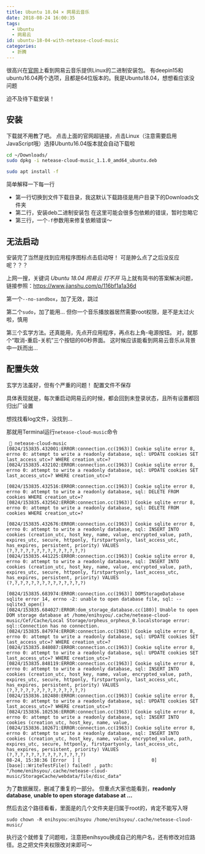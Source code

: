 ```yaml
---
title: Ubuntu 18.04 × 网易云音乐
date: 2018-08-24 16:00:35
tags:
  - Ubuntu
  - 网易云
id: ubuntu-18-04-with-netease-cloud-music
categories:
  - 折腾
---
```


很高兴在[官网](https://music.163.com/#/download)上看到网易云音乐提供Linux的二进制安装包。
有deepin15和ubuntu16.04两个选项，且都是64位版本的。我是Ubuntu18.04，想想看应该没问题

迫不及待下载安装！

<!--more-->

## 安装
下载就不用教了吧。
点击上面的官网超链接，点击Linux（注意需要启用JavaScript哦）选择Ubuntu16.04版本就会自动下载啦

```bash
cd ~/Downloads/
sudo dpkg -i netease-cloud-music_1.1.0_amd64_ubuntu.deb 

sudo apt install -f
```
简单解释一下每一行

- 第一行切换到文件下载目录，我这默认下载路径是用户目录下的Downloads文件夹
- 第二行，安装deb二进制安装包
    在这里可能会很多包依赖的错误，暂时忽略它
- 第三行，一个`-f`参数用来修复依赖错误～

## 无法启动

安装完了当然是找到应用程序图标点击启动呀！
可是肿么点了之后没反应呢？？？

上网一搜，关键词 *Ubuntu 18.04 网易云 打不开*
马上就有简书的答案解决问题，链接参照：https://www.jianshu.com/p/116bf1a1a36d

第一个`--no-sandbox`，加了无效，跳过


第二个`sudo`，加了能用…
但你一个音乐播放器居然需要root权限，是不是太过火啦，慎用

第三个玄学方法。还真能用，先点开应用程序，再点右上角-电源按钮。
对，就那个“取消-重启-关机”三个按钮的60秒界面。
这时候应该能看到网易云音乐从背景中一跃而出…

## 配置失效

玄学方法虽好，但有个严重的问题！
配置文件不保存

具体表现就是，每次重启动网易云的时候，都会回到未登录状态，且所有设置都回归出厂设置

想找找看log文件，没找到…

那就用Terminal运行`netease-cloud-music`命令

      netease-cloud-music                
    [0824/153835.432001:ERROR:connection.cc(1963)] Cookie sqlite error 8, errno 0: attempt to write a readonly database, sql: UPDATE cookies SET last_access_utc=? WHERE creation_utc=?
    [0824/153835.432102:ERROR:connection.cc(1963)] Cookie sqlite error 8, errno 0: attempt to write a readonly database, sql: UPDATE cookies SET last_access_utc=? WHERE creation_utc=?

    [0824/153835.432516:ERROR:connection.cc(1963)] Cookie sqlite error 8, errno 0: attempt to write a readonly database, sql: DELETE FROM cookies WHERE creation_utc=?
    [0824/153835.432562:ERROR:connection.cc(1963)] Cookie sqlite error 8, errno 0: attempt to write a readonly database, sql: DELETE FROM cookies WHERE creation_utc=?

    [0824/153835.432676:ERROR:connection.cc(1963)] Cookie sqlite error 8, errno 0: attempt to write a readonly database, sql: INSERT INTO cookies (creation_utc, host_key, name, value, encrypted_value, path, expires_utc, secure, httponly, firstpartyonly, last_access_utc, has_expires, persistent, priority) VALUES (?,?,?,?,?,?,?,?,?,?,?,?,?,?)
    [0824/153835.441225:ERROR:connection.cc(1963)] Cookie sqlite error 8, errno 0: attempt to write a readonly database, sql: INSERT INTO cookies (creation_utc, host_key, name, value, encrypted_value, path, expires_utc, secure, httponly, firstpartyonly, last_access_utc, has_expires, persistent, priority) VALUES (?,?,?,?,?,?,?,?,?,?,?,?,?,?)

    [0824/153835.683974:ERROR:connection.cc(1963)] DOMStorageDatabase sqlite error 14, errno -2: unable to open database file, sql: -- sqlite3_open()
    [0824/153835.684027:ERROR:dom_storage_database.cc(180)] Unable to open DOM storage database at /home/enihsyou/.cache/netease-cloud-music/Cef/Cache/Local Storage/orpheus_orpheus_0.localstorage error: sql::Connection has no connection.
    [0824/153835.847974:ERROR:connection.cc(1963)] Cookie sqlite error 8, errno 0: attempt to write a readonly database, sql: UPDATE cookies SET last_access_utc=? WHERE creation_utc=?
    [0824/153835.848087:ERROR:connection.cc(1963)] Cookie sqlite error 8, errno 0: attempt to write a readonly database, sql: UPDATE cookies SET last_access_utc=? WHERE creation_utc=?
    [0824/153835.848119:ERROR:connection.cc(1963)] Cookie sqlite error 8, errno 0: attempt to write a readonly database, sql: INSERT INTO cookies (creation_utc, host_key, name, value, encrypted_value, path, expires_utc, secure, httponly, firstpartyonly, last_access_utc, has_expires, persistent, priority) VALUES (?,?,?,?,?,?,?,?,?,?,?,?,?,?)
    [0824/153836.102480:ERROR:connection.cc(1963)] Cookie sqlite error 8, errno 0: attempt to write a readonly database, sql: UPDATE cookies SET last_access_utc=? WHERE creation_utc=?
    [0824/153836.102536:ERROR:connection.cc(1963)] Cookie sqlite error 8, errno 0: attempt to write a readonly database, sql: INSERT INTO cookies (creation_utc, host_key, name, value, 
    [0824/153836.102671:ERROR:connection.cc(1963)] Cookie sqlite error 8, errno 0: attempt to write a readonly database, sql: INSERT INTO cookies (creation_utc, host_key, name, value, encrypted_value, path, expires_utc, secure, httponly, firstpartyonly, last_access_utc, has_expires, persistent, priority) VALUES (?,?,?,?,?,?,?,?,?,?,?,?,?,?)
    08-24, 15:38:36 [Error  ] [                          0] [base]::WriteTestFile() failed! , path: "/home/enihsyou/.cache/netease-cloud-music/StorageCache/webdata/file/disc_data"

为了数据展现，删减了重复的一部分。
但重点大家也能看到，**readonly database**, **unable to open storage database at ...**

然后去这个路径看看，里面是的几个文件夹是归属于root的，肯定不能写入呀

    sudo chown -R enihsyou:enihsyou /home/enihsyou/.cache/netease-cloud-music/

执行这个就修复了问题啦，注意把enihsyou换成自己的用户名，还有修改对应路径。总之把文件夹权限改对来即可～
